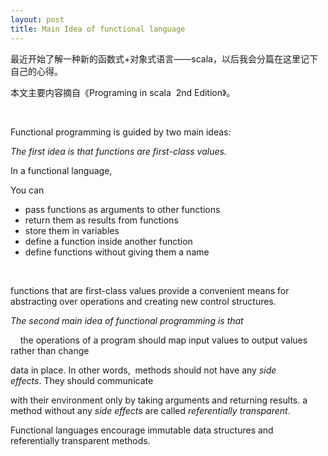```yaml
---
layout: post
title: Main Idea of functional language
---
```

<p>最近开始了解一种新的函数式+对象式语言&mdash;&mdash;scala，以后我会分篇在这里记下自己的心得。</p>
<p>本文主要内容摘自《Programing in scala &nbsp;2nd Edition》。</p>
<p>&nbsp;</p>
<p>Functional programming is guided by two main ideas:</p>
<p><em>The first idea is&nbsp;that functions are first-class values.</em></p>
<p> In a functional language,</p>
<p> You can</p>
<p><strong></strong></p>
<ul>
<li>pass functions&nbsp;as arguments to other functions</li>
<li>return them as results from functions</li>
<li>store them in variables</li>
<li>define a function inside another&nbsp;function</li>
<li><span style="white-space: pre;">define functions without giving them a name</span></li>
</ul>
<p>&nbsp;</p>
<p>functions that are first-class values provide a convenient means for abstracting&nbsp;over operations and creating new control structures.</p>
<p><em>The second main idea of functional programming is that</em></p>
<p><strong></strong><span style="white-space: pre;">	</span>the operations&nbsp;of a program should map input values to output values rather than change</p>
<p>data in place.&nbsp;In other words, &nbsp;methods should not have any <em>side effects</em>.&nbsp;They should communicate</p>
<p>with their environment only by taking arguments and returning results. a method without any <em>side effects </em>are called&nbsp;<span style="font-style: italic;">referentially transparent</span>.</p>
<p>Functional languages encourage immutable data structures and referentially&nbsp;transparent methods.</p>
<p>&nbsp;</p>
<p>&nbsp;</p>
<p><span style="white-space: pre;"><br /></span></p>
<p>&nbsp;</p>
